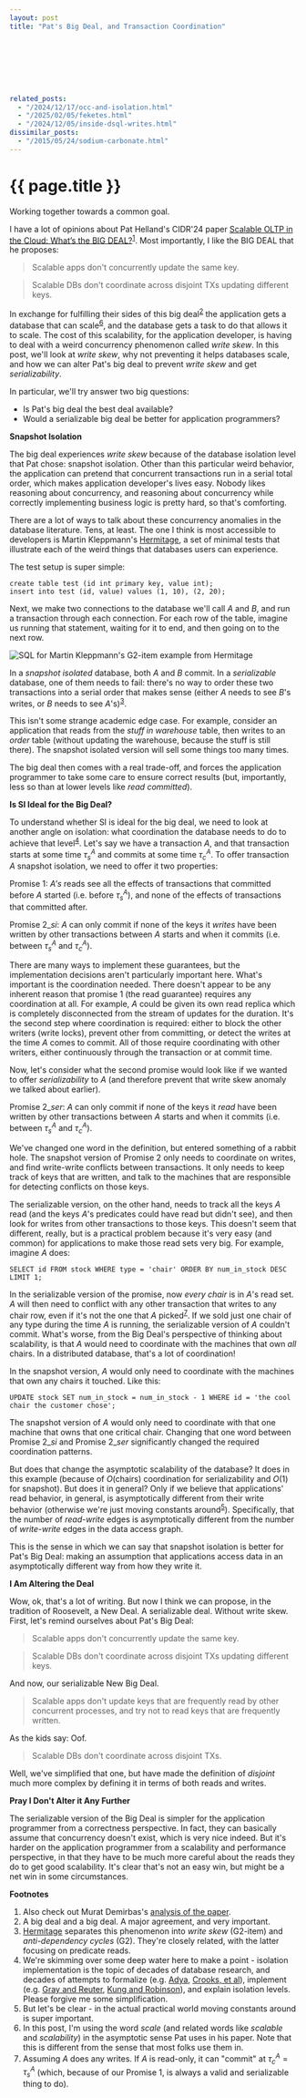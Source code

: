 ```yaml
---
layout: post
title: "Pat's Big Deal, and Transaction Coordination"








related_posts:
  - "/2024/12/17/occ-and-isolation.html"
  - "/2025/02/05/feketes.html"
  - "/2024/12/05/inside-dsql-writes.html"
dissimilar_posts:
  - "/2015/05/24/sodium-carbonate.html"
---
```

{{ page.title }}
================

<p class="meta">Working together towards a common goal.</p>


<script>
  MathJax = {
    tex: {inlineMath: [['$', '$'], ['\\(', '\\)']]}
  };
</script>
<script id="MathJax-script" async src="https://cdn.jsdelivr.net/npm/mathjax@3/es5/tex-mml-chtml.js"></script>

I have a lot of opinions about Pat Helland's CIDR'24 paper [Scalable OLTP in the Cloud: What’s the BIG DEAL?](https://www.cidrdb.org/cidr2024/papers/p63-helland.pdf)<sup>[1](#foot1)</sup>. Most importantly, I like the BIG DEAL that he proposes:

> Scalable apps don't concurrently update the same key.

> Scalable DBs don't coordinate across disjoint TXs updating different keys.

In exchange for fulfilling their sides of this big deal<sup>[2](#foot2)</sup> the application gets a database that can scale<sup>[6](#foot6)</sup>, and the database gets a task to do that allows it to scale. The cost of this scalability, for the application developer, is having to deal with a weird concurrency phenomenon called *write skew*. In this post, we'll look at *write skew*, why not preventing it helps databases scale, and how we can alter Pat's big deal to prevent *write skew* and get *serializability*.

In particular, we'll try answer two big questions:

* Is Pat's big deal the best deal available?
* Would a serializable big deal be better for application programmers?

**Snapshot Isolation**

The big deal experiences *write skew* because of the database isolation level that Pat chose: snapshot isolation. Other than this particular weird behavior, the application can pretend that concurrent transactions run in a serial total order, which makes application developer's lives easy. Nobody likes reasoning about concurrency, and reasoning about concurrency while correctly implementing business logic is pretty hard, so that's comforting.

There are a lot of ways to talk about these concurrency anomalies in the database literature. Tens, at least. The one I think is most accessible to developers is Martin Kleppmann's [Hermitage](https://github.com/ept/hermitage/tree/master), a set of minimal tests that illustrate each of the weird things that databases users can experience.

The test setup is super simple:

    create table test (id int primary key, value int);
    insert into test (id, value) values (1, 10), (2, 20);

Next, we make two connections to the database we'll call *A* and *B*, and run a transaction through each connection. For each row of the table, imagine us running that statement, waiting for it to end, and then going on to the next row.

![SQL for Martin Kleppmann's G2-item example from Hermitage](/blog/images/write_skew.png)

In a *snapshot isolated* database, both *A* and *B* commit. In a *serializable* database, one of them needs to fail: there's no way to order these two transactions into a serial order that makes sense (either *A* needs to see *B*'s writes, or *B* needs to see *A*'s)<sup>[3](#foot3)</sup>.

This isn't some strange academic edge case. For example, consider an application that reads from the *stuff in warehouse* table, then writes to an *order* table (without updating the warehouse, because the stuff is still there). The snapshot isolated version will sell some things too many times.

The big deal then comes with a real trade-off, and forces the application programmer to take some care to ensure correct results (but, importantly, less so than at lower levels like *read committed*).

**Is SI Ideal for the Big Deal?**

To understand whether SI is ideal for the big deal, we need to look at another angle on isolation: what coordination the database needs to do to achieve that level<sup>[4](#foot4)</sup>. Let's say we have a transaction *A*, and that transaction starts at some time $\tau^A_s$ and commits at some time $\tau^A_c$. To offer transaction *A* snapshot isolation, we need to offer it two properties:

Promise $1$: *A's* reads see all the effects of transactions that committed before *A* started (i.e. before $\tau^A_s$), and none of the effects of transactions that committed after.

Promise $2\_{si}$: *A* can only commit if none of the keys it *writes* have been written by other transactions between *A* starts and when it commits (i.e. between $\tau^A_s$ and $\tau^A_c$).

There are many ways to implement these guarantees, but the implementation decisions aren't particularly important here. What's important is the coordination needed. There doesn't appear to be any inherent reason that promise 1 (the read guarantee) requires any coordination at all. For example, *A* could be given its own read replica which is completely disconnected from the stream of updates for the duration. It's the second step where coordination is required: either to block the other writers (write locks), prevent other from committing, or detect the writes at the time *A* comes to commit. All of those require coordinating with other writers, either continuously through the transaction or at commit time.

Now, let's consider what the second promise would look like if we wanted to offer *serializability* to *A* (and therefore prevent that write skew anomaly we talked about earlier).

Promise $2\_{ser}$: *A* can only commit if none of the keys it *read* have been written by other transactions between *A* starts and when it commits (i.e. between $\tau^A_s$ and $\tau^A_c$).

We've changed one word in the definition, but entered something of a rabbit hole. The snapshot version of Promise 2 only needs to coordinate on writes, and find write-write conflicts between transactions. It only needs to keep track of keys that are written, and talk to the machines that are responsible for detecting conflicts on those keys.

The serializable version, on the other hand, needs to track all the keys *A* read (and the keys *A*'s predicates could have read but didn't see), and then look for writes from other transactions to those keys. This doesn't seem that different, really, but is a practical problem because it's very easy (and common) for applications to make those read sets very big. For example, imagine *A* does:

    SELECT id FROM stock WHERE type = 'chair' ORDER BY num_in_stock DESC LIMIT 1;

In the serializable version of the promise, now *every chair* is in *A*'s read set. *A* will then need to conflict with any other transaction that writes to any chair row, even if it's not the one that *A* picked<sup>[7](#foot7)</sup>. If we sold just one chair of any type during the time *A* is running, the serializable version of *A* couldn't commit. What's worse, from the Big Deal's perspective of thinking about scalability, is that *A* would need to coordinate with the machines that own *all* chairs. In a distributed database, that's a lot of coordination!

In the snapshot version, *A* would only need to coordinate with the machines that own any chairs it touched. Like this:

    UPDATE stock SET num_in_stock = num_in_stock - 1 WHERE id = 'the cool chair the customer chose';

The snapshot version of *A* would only need to coordinate with that one machine that owns that one critical chair. Changing that one word between Promise $2\_{si}$ and Promise $2\_{ser}$ significantly changed the required coordination patterns.

But does that change the asymptotic scalability of the database? It does in this example (because of $O(\textrm{chairs})$ coordination for serializability and $O(1)$ for snapshot). But does it in general? Only if we believe that applications' read behavior, in general, is asymptotically different from their write behavior (otherwise we're just moving constants around<sup>[5](#foot5)</sup>). Specifically, that the number of *read-write* edges is asymptotically different from the number of *write-write* edges in the data access graph.

This is the sense in which we can say that snapshot isolation is better for Pat's Big Deal: making an assumption that applications access data in an asymptotically different way from how they write it.

**I Am Altering the Deal**

Wow, ok, that's a lot of writing. But now I think we can propose, in the tradition of Roosevelt, a New Deal. A serializable deal. Without write skew. First, let's remind ourselves about Pat's Big Deal:

> Scalable apps don't concurrently update the same key.

> Scalable DBs don't coordinate across disjoint TXs updating different keys.

And now, our serializable New Big Deal.

> Scalable apps don't update keys that are frequently read by other concurrent processes, and try not to read keys that are frequently written.

As the kids say: Oof.

> Scalable DBs don't coordinate across disjoint TXs.

Well, we've simplified that one, but have made the definition of *disjoint* much more complex by defining it in terms of both reads and writes.

**Pray I Don't Alter it Any Further**

The serializable version of the Big Deal is simpler for the application programmer from a correctness perspective. In fact, they can basically assume that concurrency doesn't exist, which is very nice indeed. But it's harder on the application programmer from a scalability and performance perspective, in that they have to be much more careful about the reads they do to get good scalability. It's clear that's not an easy win, but might be a net win in some circumstances.

**Footnotes**

1. <a name="foot1"></a> Also check out Murat Demirbas's [analysis of the paper](http://muratbuffalo.blogspot.com/2024/01/scalable-oltp-in-cloud-whats-big-deal.html).
1. <a name="foot2"></a> A big deal and a big deal. A major agreement, and very important.
1. <a name="foot3"></a> [Hermitage](https://github.com/ept/hermitage/tree/master) separates this phenomenon into *write skew* (G2-item) and *anti-dependency cycles* (G2). They're closely related, with the latter focusing on predicate reads.
1. <a name="foot4"></a> We're skimming over some deep water here to make a point - isolation implementation is the topic of decades of database research, and decades of attempts to formalize (e.g. [Adya](https://pmg.csail.mit.edu/papers/adya-phd.pdf), [Crooks, et al](https://www.cs.cornell.edu/lorenzo/papers/Crooks17Seeing.pdf)), implement (e.g. [Gray and Reuter](https://www.amazon.com/Transaction-Processing-Concepts-Techniques-Management/dp/1558601902/), [Kung and Robinson](https://www.eecs.harvard.edu/~htk/publication/1981-tods-kung-robinson.pdf)), and explain isolation levels. Please forgive me some simplification.
1. <a name="foot5"></a> But let's be clear - in the actual practical world moving constants around is super important.
1. <a name="foot6"></a> In this post, I'm using the word *scale* (and related words like *scalable* and *scalability*) in the asymptotic sense Pat uses in his paper. Note that this is different from the sense that most folks use them in.
1. <a name="foot7"></a> Assuming *A* does any writes. If *A* is read-only, it can "commit" at $\tau^A_c = \tau^A_s$ (which, because of our Promise 1, is always a valid and serializable thing to do).